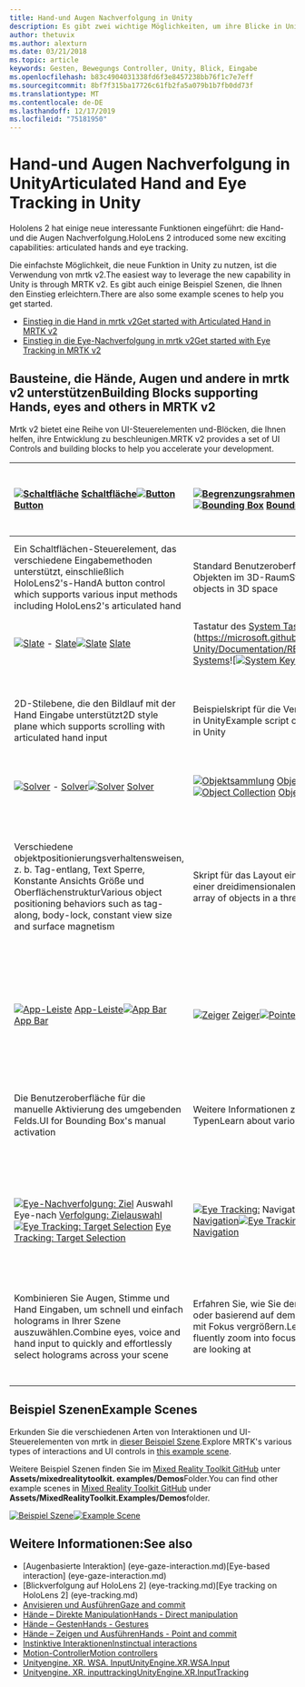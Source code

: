 ```yaml
---
title: Hand-und Augen Nachverfolgung in Unity
description: Es gibt zwei wichtige Möglichkeiten, um ihre Blicke in Unity, Handgesten und Bewegungs Controllern zu übernehmen.
author: thetuvix
ms.author: alexturn
ms.date: 03/21/2018
ms.topic: article
keywords: Gesten, Bewegungs Controller, Unity, Blick, Eingabe
ms.openlocfilehash: b83c4904031338fd6f3e8457238bb76f1c7e7eff
ms.sourcegitcommit: 8bf7f315ba17726c61fb2fa5a079b1b7fb0dd73f
ms.translationtype: MT
ms.contentlocale: de-DE
ms.lasthandoff: 12/17/2019
ms.locfileid: "75181950"
---
```

# <a name="articulated-hand-and-eye-tracking-in-unity"></a><span data-ttu-id="517f2-104">Hand-und Augen Nachverfolgung in Unity</span><span class="sxs-lookup"><span data-stu-id="517f2-104">Articulated Hand and Eye Tracking in Unity</span></span>

<span data-ttu-id="517f2-105">Hololens 2 hat einige neue interessante Funktionen eingeführt: die Hand-und die Augen Nachverfolgung.</span><span class="sxs-lookup"><span data-stu-id="517f2-105">HoloLens 2 introduced some new exciting capabilities: articulated hands and eye tracking.</span></span>

<span data-ttu-id="517f2-106">Die einfachste Möglichkeit, die neue Funktion in Unity zu nutzen, ist die Verwendung von mrtk v2.</span><span class="sxs-lookup"><span data-stu-id="517f2-106">The easiest way to leverage the new capability in Unity is through MRTK v2.</span></span> <span data-ttu-id="517f2-107">Es gibt auch einige Beispiel Szenen, die Ihnen den Einstieg erleichtern.</span><span class="sxs-lookup"><span data-stu-id="517f2-107">There are also some example scenes to help you get started.</span></span>

* [<span data-ttu-id="517f2-108">Einstieg in die Hand in mrtk v2</span><span class="sxs-lookup"><span data-stu-id="517f2-108">Get started with Articulated Hand  in MRTK v2</span></span>](https://microsoft.github.io/MixedRealityToolkit-Unity/Documentation/Input/HandTracking.html)
* [<span data-ttu-id="517f2-109">Einstieg in die Eye-Nachverfolgung in mrtk v2</span><span class="sxs-lookup"><span data-stu-id="517f2-109">Get started with Eye Tracking in MRTK v2</span></span>](https://microsoft.github.io/MixedRealityToolkit-Unity/Documentation/EyeTracking/EyeTracking_Main.html)

## <a name="building-blocks-supporting-hands-eyes-and-others-in-mrtk-v2"></a><span data-ttu-id="517f2-110">Bausteine, die Hände, Augen und andere in mrtk v2 unterstützen</span><span class="sxs-lookup"><span data-stu-id="517f2-110">Building Blocks supporting Hands, eyes and others in MRTK v2</span></span>

<span data-ttu-id="517f2-111">Mrtk v2 bietet eine Reihe von UI-Steuerelementen und-Blöcken, die Ihnen helfen, ihre Entwicklung zu beschleunigen.</span><span class="sxs-lookup"><span data-stu-id="517f2-111">MRTK v2 provides a set of UI Controls and building blocks to help you accelerate your development.</span></span>

|  <span data-ttu-id="517f2-112">[![Schaltfläche](images/MRTK_Button_Main.png)](https://microsoft.github.io/MixedRealityToolkit-Unity/Documentation/README_Button.html) [Schaltfläche](https://microsoft.github.io/MixedRealityToolkit-Unity/Documentation/README_Button.html)</span><span class="sxs-lookup"><span data-stu-id="517f2-112">[![Button](images/MRTK_Button_Main.png)](https://microsoft.github.io/MixedRealityToolkit-Unity/Documentation/README_Button.html) [Button](https://microsoft.github.io/MixedRealityToolkit-Unity/Documentation/README_Button.html)</span></span> | <span data-ttu-id="517f2-113">[![Begrenzungsrahmen](images/MRTK_BoundingBox_Main.png)](https://microsoft.github.io/MixedRealityToolkit-Unity/Documentation/README_BoundingBox.html) [Begrenzungsrahmen](https://microsoft.github.io/MixedRealityToolkit-Unity/Documentation/README_BoundingBox.html)</span><span class="sxs-lookup"><span data-stu-id="517f2-113">[![Bounding Box](images/MRTK_BoundingBox_Main.png)](https://microsoft.github.io/MixedRealityToolkit-Unity/Documentation/README_BoundingBox.html) [Bounding Box](https://microsoft.github.io/MixedRealityToolkit-Unity/Documentation/README_BoundingBox.html)</span></span> | <span data-ttu-id="517f2-114">[![Bearbeitungshandler](images/MRTK_Manipulation_Main.png)](https://microsoft.github.io/MixedRealityToolkit-Unity/Documentation/README_ManipulationHandler.html) [Bearbeitungshandler](https://microsoft.github.io/MixedRealityToolkit-Unity/Documentation/README_ManipulationHandler.html)</span><span class="sxs-lookup"><span data-stu-id="517f2-114">[![Manipulation Handler](images/MRTK_Manipulation_Main.png)](https://microsoft.github.io/MixedRealityToolkit-Unity/Documentation/README_ManipulationHandler.html) [Manipulation Handler](https://microsoft.github.io/MixedRealityToolkit-Unity/Documentation/README_ManipulationHandler.html)</span></span> |
|:--- | :--- | :--- |
| <span data-ttu-id="517f2-115">Ein Schaltflächen-Steuerelement, das verschiedene Eingabemethoden unterstützt, einschließlich HoloLens2's-Hand</span><span class="sxs-lookup"><span data-stu-id="517f2-115">A button control which supports various input methods including HoloLens2's articulated hand</span></span> | <span data-ttu-id="517f2-116">Standard Benutzeroberfläche zum Bearbeiten von Objekten im 3D-Raum</span><span class="sxs-lookup"><span data-stu-id="517f2-116">Standard UI for manipulating objects in 3D space</span></span> | <span data-ttu-id="517f2-117">Skript für die Bearbeitung von Objekten mit einem oder zwei Händen</span><span class="sxs-lookup"><span data-stu-id="517f2-117">Script for manipulating objects with one or two hands</span></span> |
|  <span data-ttu-id="517f2-118">[![Slate](images/MRTK_Slate_Main.png)](https://microsoft.github.io/MixedRealityToolkit-Unity/Documentation/README_Slate.html) - [Slate](https://microsoft.github.io/MixedRealityToolkit-Unity/Documentation/README_Slate.html)</span><span class="sxs-lookup"><span data-stu-id="517f2-118">[![Slate](images/MRTK_Slate_Main.png)](https://microsoft.github.io/MixedRealityToolkit-Unity/Documentation/README_Slate.html) [Slate](https://microsoft.github.io/MixedRealityToolkit-Unity/Documentation/README_Slate.html)</span></span> | <span data-ttu-id="517f2-119">Tastatur des [System Tastatur](images/MRTK_SystemKeyboard_Main.png)](https://microsoft.github.io/MixedRealityToolkit-Unity/Documentation/README_SystemKeyboard.html) [Systems](https://microsoft.github.io/MixedRealityToolkit-Unity/Documentation/README_SystemKeyboard.html)![</span><span class="sxs-lookup"><span data-stu-id="517f2-119">[![System Keyboard](images/MRTK_SystemKeyboard_Main.png)](https://microsoft.github.io/MixedRealityToolkit-Unity/Documentation/README_SystemKeyboard.html) [System Keyboard](https://microsoft.github.io/MixedRealityToolkit-Unity/Documentation/README_SystemKeyboard.html)</span></span> | <span data-ttu-id="517f2-120">[![](images/InteractableExamples.png)](https://microsoft.github.io/MixedRealityToolkit-Unity/Documentation/README_Interactable.html) interactable- [Tabelle](https://microsoft.github.io/MixedRealityToolkit-Unity/Documentation/README_Interactable.html)</span><span class="sxs-lookup"><span data-stu-id="517f2-120">[![Interactable](images/InteractableExamples.png)](https://microsoft.github.io/MixedRealityToolkit-Unity/Documentation/README_Interactable.html) [Interactable](https://microsoft.github.io/MixedRealityToolkit-Unity/Documentation/README_Interactable.html)</span></span> |
| <span data-ttu-id="517f2-121">2D-Stilebene, die den Bildlauf mit der Hand Eingabe unterstützt</span><span class="sxs-lookup"><span data-stu-id="517f2-121">2D style plane which supports scrolling with articulated hand input</span></span> | <span data-ttu-id="517f2-122">Beispielskript für die Verwendung der System Tastatur in Unity</span><span class="sxs-lookup"><span data-stu-id="517f2-122">Example script of using the system keyboard in Unity</span></span>  | <span data-ttu-id="517f2-123">Ein Skript für die Interaktion von Objekten mit visuellen Zuständen und Designunterstützung</span><span class="sxs-lookup"><span data-stu-id="517f2-123">A script for making objects interactable with visual states and theme support</span></span> |
|  <span data-ttu-id="517f2-124">[![Solver](images/MRTK_Solver_Main.png)](https://microsoft.github.io/MixedRealityToolkit-Unity/Documentation/README_Solver.html) - [Solver](https://microsoft.github.io/MixedRealityToolkit-Unity/Documentation/README_Solver.html)</span><span class="sxs-lookup"><span data-stu-id="517f2-124">[![Solver](images/MRTK_Solver_Main.png)](https://microsoft.github.io/MixedRealityToolkit-Unity/Documentation/README_Solver.html) [Solver](https://microsoft.github.io/MixedRealityToolkit-Unity/Documentation/README_Solver.html)</span></span> | <span data-ttu-id="517f2-125">[![Objektsammlung](images/MRTK_ObjectCollection_Main.png)](https://microsoft.github.io/MixedRealityToolkit-Unity/Documentation/README_ManipulationHandler.html) [Objektsammlung](https://microsoft.github.io/MixedRealityToolkit-Unity/Documentation/README_ManipulationHandler.html)</span><span class="sxs-lookup"><span data-stu-id="517f2-125">[![Object Collection](images/MRTK_ObjectCollection_Main.png)](https://microsoft.github.io/MixedRealityToolkit-Unity/Documentation/README_ManipulationHandler.html) [Object Collection](https://microsoft.github.io/MixedRealityToolkit-Unity/Documentation/README_ManipulationHandler.html)</span></span> | <span data-ttu-id="517f2-126">[![QuickInfo](images/MRTK_Tooltip_Main.png)](https://microsoft.github.io/MixedRealityToolkit-Unity/Documentation/README_Tooltip.html) [QuickInfo](https://microsoft.github.io/MixedRealityToolkit-Unity/Documentation/README_Tooltip.html)</span><span class="sxs-lookup"><span data-stu-id="517f2-126">[![Tooltip](images/MRTK_Tooltip_Main.png)](https://microsoft.github.io/MixedRealityToolkit-Unity/Documentation/README_Tooltip.html) [Tooltip](https://microsoft.github.io/MixedRealityToolkit-Unity/Documentation/README_Tooltip.html)</span></span> |
| <span data-ttu-id="517f2-127">Verschiedene objektpositionierungsverhaltensweisen, z. b. Tag-entlang, Text Sperre, Konstante Ansichts Größe und Oberflächenstruktur</span><span class="sxs-lookup"><span data-stu-id="517f2-127">Various object positioning behaviors such as tag-along, body-lock, constant view size and surface magnetism</span></span> | <span data-ttu-id="517f2-128">Skript für das Layout eines Arrays von Objekten in einer dreidimensionalen Form</span><span class="sxs-lookup"><span data-stu-id="517f2-128">Script for lay out an array of objects in a three-dimensional shape</span></span> | <span data-ttu-id="517f2-129">Benutzeroberfläche der Anmerkung mit flexiblem Anker/pivotsystem, das zum bezeichnen von Bewegungs Controllern und Objekten verwendet werden kann.</span><span class="sxs-lookup"><span data-stu-id="517f2-129">Annotation UI with flexible anchor/pivot system which can be used for labeling motion controllers and object.</span></span> |
|  <span data-ttu-id="517f2-130">[![App-Leiste](images/MRTK_AppBar_Main.png)](https://microsoft.github.io/MixedRealityToolkit-Unity/Documentation/README_AppBar.html) [App-Leiste](https://microsoft.github.io/MixedRealityToolkit-Unity/Documentation/README_AppBar.html)</span><span class="sxs-lookup"><span data-stu-id="517f2-130">[![App Bar](images/MRTK_AppBar_Main.png)](https://microsoft.github.io/MixedRealityToolkit-Unity/Documentation/README_AppBar.html) [App Bar](https://microsoft.github.io/MixedRealityToolkit-Unity/Documentation/README_AppBar.html)</span></span> | <span data-ttu-id="517f2-131">[![Zeiger](images/MRTK_Pointer_Main.png)](https://microsoft.github.io/MixedRealityToolkit-Unity/Documentation/Input/Pointers.html) [Zeiger](https://microsoft.github.io/MixedRealityToolkit-Unity/Documentation/Input/Pointers.html)</span><span class="sxs-lookup"><span data-stu-id="517f2-131">[![Pointers](images/MRTK_Pointer_Main.png)](https://microsoft.github.io/MixedRealityToolkit-Unity/Documentation/Input/Pointers.html) [Pointers](https://microsoft.github.io/MixedRealityToolkit-Unity/Documentation/Input/Pointers.html)</span></span> | <span data-ttu-id="517f2-132">[![Fingertip-Visualisierung](images/MRTK_FingertipVisualization_Main.png)](https://microsoft.github.io/MixedRealityToolkit-Unity/Documentation/README_FingertipVisualization.html) [Fingertip-Visualisierung](https://microsoft.github.io/MixedRealityToolkit-Unity/Documentation/README_FingertipVisualization.html)</span><span class="sxs-lookup"><span data-stu-id="517f2-132">[![Fingertip Visualization](images/MRTK_FingertipVisualization_Main.png)](https://microsoft.github.io/MixedRealityToolkit-Unity/Documentation/README_FingertipVisualization.html) [Fingertip Visualization](https://microsoft.github.io/MixedRealityToolkit-Unity/Documentation/README_FingertipVisualization.html)</span></span> |
| <span data-ttu-id="517f2-133">Die Benutzeroberfläche für die manuelle Aktivierung des umgebenden Felds.</span><span class="sxs-lookup"><span data-stu-id="517f2-133">UI for Bounding Box's manual activation</span></span> | <span data-ttu-id="517f2-134">Weitere Informationen zu verschiedenen Zeiger Typen</span><span class="sxs-lookup"><span data-stu-id="517f2-134">Learn about various types of pointers</span></span> | <span data-ttu-id="517f2-135">Visuelles Element auf der fingerinfo, das das Vertrauen für die direkte Interaktion verbessert</span><span class="sxs-lookup"><span data-stu-id="517f2-135">Visual affordance on the fingertip which improves the confidence for the direct interaction</span></span> |
|  <span data-ttu-id="517f2-136">[![Eye-Nachverfolgung: Ziel](images/mrtk_et_targetselect.png)](https://microsoft.github.io/MixedRealityToolkit-Unity/Documentation/EyeTracking/EyeTracking_TargetSelection.html) Auswahl Eye-nach [Verfolgung: Zielauswahl](https://microsoft.github.io/MixedRealityToolkit-Unity/Documentation/EyeTracking/EyeTracking_TargetSelection.html)</span><span class="sxs-lookup"><span data-stu-id="517f2-136">[![Eye Tracking: Target Selection](images/mrtk_et_targetselect.png)](https://microsoft.github.io/MixedRealityToolkit-Unity/Documentation/EyeTracking/EyeTracking_TargetSelection.html) [Eye Tracking: Target Selection](https://microsoft.github.io/MixedRealityToolkit-Unity/Documentation/EyeTracking/EyeTracking_TargetSelection.html)</span></span> | <span data-ttu-id="517f2-137">[![Eye Tracking:](images/mrtk_et_navigation.png)](https://microsoft.github.io/MixedRealityToolkit-Unity/Documentation/EyeTracking/EyeTracking_Navigation.html) Navigation im Navigationsbereich [: Navigation](https://microsoft.github.io/MixedRealityToolkit-Unity/Documentation/EyeTracking/EyeTracking_Navigation.html)</span><span class="sxs-lookup"><span data-stu-id="517f2-137">[![Eye Tracking: Navigation](images/mrtk_et_navigation.png)](https://microsoft.github.io/MixedRealityToolkit-Unity/Documentation/EyeTracking/EyeTracking_Navigation.html) [Eye Tracking: Navigation](https://microsoft.github.io/MixedRealityToolkit-Unity/Documentation/EyeTracking/EyeTracking_Navigation.html)</span></span> | <span data-ttu-id="517f2-138">[![Eye Tracking: Heat Map](images/mrtk_et_heatmaps.png)](https://microsoft.github.io/MixedRealityToolkit-Unity/Documentation/EyeTracking/EyeTracking_Visualization.html) [Eye Tracking: Heat Map](https://microsoft.github.io/MixedRealityToolkit-Unity/Documentation/EyeTracking/EyeTracking_Visualization.html)</span><span class="sxs-lookup"><span data-stu-id="517f2-138">[![Eye Tracking: Heat Map](images/mrtk_et_heatmaps.png)](https://microsoft.github.io/MixedRealityToolkit-Unity/Documentation/EyeTracking/EyeTracking_Visualization.html) [Eye Tracking: Heat Map](https://microsoft.github.io/MixedRealityToolkit-Unity/Documentation/EyeTracking/EyeTracking_Visualization.html)</span></span> |
| <span data-ttu-id="517f2-139">Kombinieren Sie Augen, Stimme und Hand Eingaben, um schnell und einfach holograms in Ihrer Szene auszuwählen.</span><span class="sxs-lookup"><span data-stu-id="517f2-139">Combine eyes, voice and hand input to quickly and effortlessly select holograms across your scene</span></span> | <span data-ttu-id="517f2-140">Erfahren Sie, wie Sie den Text automatisch Scrollen oder basierend auf dem, was Sie sich ansehen, Inhalte mit Fokus vergrößern.</span><span class="sxs-lookup"><span data-stu-id="517f2-140">Learn how to auto scroll text or fluently zoom into focused content based on what you are looking at</span></span>| <span data-ttu-id="517f2-141">Beispiele für das Protokollieren, laden und visualisieren, was Benutzer in Ihrer APP betrachtet haben</span><span class="sxs-lookup"><span data-stu-id="517f2-141">Examples for logging, loading and visualizing what users have been looking at in your app</span></span> |

## <a name="example-scenes"></a><span data-ttu-id="517f2-142">Beispiel Szenen</span><span class="sxs-lookup"><span data-stu-id="517f2-142">Example Scenes</span></span>

<span data-ttu-id="517f2-143">Erkunden Sie die verschiedenen Arten von Interaktionen und UI-Steuerelementen von mrtk in [dieser Beispiel Szene](https://microsoft.github.io/MixedRealityToolkit-Unity/Documentation/README_HandInteractionExamples.html).</span><span class="sxs-lookup"><span data-stu-id="517f2-143">Explore MRTK's various types of interactions and UI controls in [this example scene](https://microsoft.github.io/MixedRealityToolkit-Unity/Documentation/README_HandInteractionExamples.html).</span></span>

<span data-ttu-id="517f2-144">Weitere Beispiel Szenen finden Sie im [Mixed Reality Toolkit GitHub](https://github.com/Microsoft/MixedRealityToolkit-Unity) unter **Assets/mixedrealitytoolkit. examples/Demos**Folder.</span><span class="sxs-lookup"><span data-stu-id="517f2-144">You can find  other example scenes in [Mixed Reality Toolkit GitHub](https://github.com/Microsoft/MixedRealityToolkit-Unity) under **Assets/MixedRealityToolkit.Examples/Demos**folder.</span></span>

<span data-ttu-id="517f2-145">[![Beispiel Szene](images/MRTK_Examples.png)](https://microsoft.github.io/MixedRealityToolkit-Unity/Documentation/README_HandInteractionExamples.html)</span><span class="sxs-lookup"><span data-stu-id="517f2-145">[![Example Scene](images/MRTK_Examples.png)](https://microsoft.github.io/MixedRealityToolkit-Unity/Documentation/README_HandInteractionExamples.html)</span></span>

## <a name="see-also"></a><span data-ttu-id="517f2-146">Weitere Informationen:</span><span class="sxs-lookup"><span data-stu-id="517f2-146">See also</span></span>

* <span data-ttu-id="517f2-147">[Augenbasierte Interaktion] (eye-gaze-interaction.md)</span><span class="sxs-lookup"><span data-stu-id="517f2-147">[Eye-based interaction] (eye-gaze-interaction.md)</span></span>
* <span data-ttu-id="517f2-148">[Blickverfolgung auf HoloLens 2] (eye-tracking.md)</span><span class="sxs-lookup"><span data-stu-id="517f2-148">[Eye tracking on HoloLens 2] (eye-tracking.md)</span></span>
* [<span data-ttu-id="517f2-149">Anvisieren und Ausführen</span><span class="sxs-lookup"><span data-stu-id="517f2-149">Gaze and commit</span></span>](gaze-and-commit.md)
* [<span data-ttu-id="517f2-150">Hände – Direkte Manipulation</span><span class="sxs-lookup"><span data-stu-id="517f2-150">Hands - Direct manipulation</span></span>](direct-manipulation.md)
* [<span data-ttu-id="517f2-151">Hände – Gesten</span><span class="sxs-lookup"><span data-stu-id="517f2-151">Hands - Gestures</span></span>](gaze-and-commit.md#composite-gestures)
* [<span data-ttu-id="517f2-152">Hände – Zeigen und Ausführen</span><span class="sxs-lookup"><span data-stu-id="517f2-152">Hands - Point and commit</span></span>](point-and-commit.md)
* [<span data-ttu-id="517f2-153">Instinktive Interaktionen</span><span class="sxs-lookup"><span data-stu-id="517f2-153">Instinctual interactions</span></span>](interaction-fundamentals.md)
* [<span data-ttu-id="517f2-154">Motion-Controller</span><span class="sxs-lookup"><span data-stu-id="517f2-154">Motion controllers</span></span>](motion-controllers.md)
* [<span data-ttu-id="517f2-155">Unityengine. XR. WSA. Input</span><span class="sxs-lookup"><span data-stu-id="517f2-155">UnityEngine.XR.WSA.Input</span></span>](https://docs.unity3d.com/ScriptReference/XR.WSA.Input.InteractionManager.html)
* [<span data-ttu-id="517f2-156">Unityengine. XR. inputtracking</span><span class="sxs-lookup"><span data-stu-id="517f2-156">UnityEngine.XR.InputTracking</span></span>](https://docs.unity3d.com/ScriptReference/XR.InputTracking.html)
